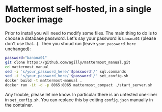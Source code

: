 # Mattermost self-hosted, in a single Docker image

Prior to install you will need to modify some files. The main thing to do is to choose a database password. Let's say your password is `banana01` (please don't use that...). Then you shoud run (leave `your_password_here` unchanged):

```bash
password="banana01"
git clone https://github.com/agilly/mattermost_manual.git
cd mattermost_manual
sed -i 's/your_password_here/'$password'/' sql.commands
sed -i 's/your_password_here/'$password'/' set_config.sh
docker build -t mattermost-manual .
docker run -it -d -p 8065:8065 mattermost_compact ./start_server.sh
```

Any trouble, please let me know. In particular there is an untested one-liner in `set_config.sh`. You can replace this by editing `config.json` manually in the container.


